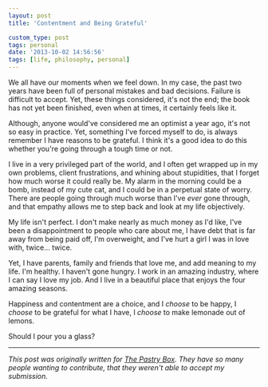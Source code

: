 ```yaml
---
layout: post
title: 'Contentment and Being Grateful'

custom_type: post
tags: personal
date: '2013-10-02 14:56:56'
tags: [life, philosophy, personal]
---
```

We all have our moments when we feel down. In my case, the past two years have been full of personal mistakes and bad decisions. Failure is difficult to accept. Yet, these things considered, it's not the end; the book has not yet been finished, even when at times, it certainly feels like it.

Although, anyone would've considered me an optimist a year ago, it's not so easy in practice. Yet, something I've forced myself to do, is always remember I have reasons to be grateful. I think it's a good idea to do this whether you're going through a tough time or not.

I live in a very privileged part of the world, and I often get wrapped up in my own problems, client frustrations, and whining about stupidities, that I forget how much worse it could really be. My alarm in the morning could be a bomb, instead of my cute cat, and I could be in a perpetual state of worry. There are people going through much worse than I've *ever* gone through, and that empathy allows me to step back and look at my life objectively.

My life isn't perfect. I don't make nearly as much money as I'd like, I've been a disappointment to people who care about me, I have debt that is far away from being paid off, I'm overweight, and I've hurt a girl I was in love with, twice… twice.

Yet, I have parents, family and friends that love me, and add meaning to my life. I'm healthy. I haven't gone hungry. I work in an amazing industry, where I can say I love my job. And I live in a beautiful place that enjoys the four amazing seasons.

Happiness and contentment are a choice, and I *choose* to be happy, I *choose* to be grateful for what I have, I *choose* to make lemonade out of lemons.

Should I pour you a glass?

---

*This post was originally written for [The Pastry Box](http://the-pastry-box-project.net/). They have so many people wanting to contribute, that they weren't able to accept my submission.*

